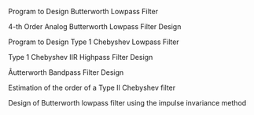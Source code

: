 Program to Design Butterworth Lowpass Filter

4-th Order Analog Butterworth Lowpass Filter Design

Program to Design Type 1 Chebyshev Lowpass Filter

Type 1 Chebyshev IIR Highpass Filter Design

Âutterworth Bandpass Filter Design

Estimation of the order of a Type II Chebyshev filter

Design of Butterworth lowpass filter using the impulse invariance method 
